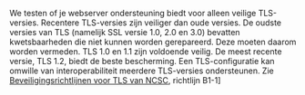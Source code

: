 We testen of je webserver ondersteuning biedt voor alleen veilige TLS-versies. Recentere TLS-versies zijn veiliger dan oude versies. De oudste versies van TLS (namelijk SSL versie 1.0, 2.0 en 3.0) bevatten kwetsbaarheden die niet kunnen worden gerepareerd. Deze moeten daarom worden vermeden. TLS 1.0 en 1.1 zijn voldoende veilig. De meest recente versie, TLS 1.2, biedt de beste bescherming. Een TLS-configuratie kan omwille van interoperabiliteit meerdere TLS-versies ondersteunen. Zie [Beveiligingsrichtlijnen voor TLS van NCSC](https://www.ncsc.nl/actueel/whitepapers/ict-beveiligingsrichtlijnen-voor-transport-layer-security-tls.html), richtlijn B1-1]
